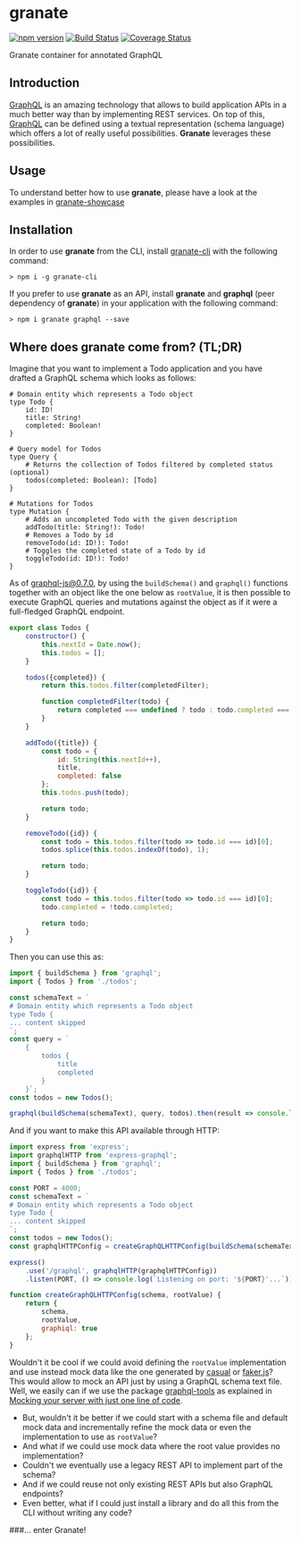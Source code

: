 # granate

[![npm version](https://badge.fury.io/js/granate.svg)](https://badge.fury.io/js/granate)
[![Build Status](https://travis-ci.org/almilo/granate.svg?branch=master)](https://travis-ci.org/almilo/granate)
[![Coverage Status](https://coveralls.io/repos/github/almilo/granate/badge.svg)](https://coveralls.io/github/almilo/granate)

Granate container for annotated GraphQL

## Introduction
[GraphQL](http://graphql.org/) is an amazing technology that allows to build application APIs in a much better way than
by implementing REST services. On top of this, [GraphQL](http://graphql.org/) can be defined using a textual
representation (schema language) which offers a lot of really useful possibilities. **Granate** leverages these
possibilities.

## Usage
To understand better how to use **granate**, please have a look at the examples in
[granate-showcase](https://github.com/almilo/granate-showcase) 

## Installation
In order to use **granate** from the CLI, install [granate-cli](https://github.com/almilo/granate-cli) with the
following command:
 
```
> npm i -g granate-cli
```

If you prefer to use **granate** as an API, install **granate** and **graphql** (peer dependency of **granate**) in your
application with the following command:
                                 
```
> npm i granate graphql --save
```

## Where does **granate** come from? (TL;DR)
Imagine that you want to implement a Todo application and you have drafted a GraphQL schema which looks as follows:

```
# Domain entity which represents a Todo object
type Todo {
    id: ID!
    title: String!
    completed: Boolean!
}

# Query model for Todos
type Query {
    # Returns the collection of Todos filtered by completed status (optional)
    todos(completed: Boolean): [Todo]
}

# Mutations for Todos
type Mutation {
    # Adds an uncompleted Todo with the given description
    addTodo(title: String!): Todo!
    # Removes a Todo by id
    removeTodo(id: ID!): Todo!
    # Toggles the completed state of a Todo by id
    toggleTodo(id: ID!): Todo!
}
```

As of [graphql-js@0.7.0](https://medium.com/apollo-stack/all-you-need-to-know-about-graphql-js-0-7-921e75dd7fd1), by
using the ```buildSchema()``` and ```graphql()``` functions together with an object like the one below as
```rootValue```, it is then possible to execute GraphQL queries and mutations against the object as if it were a
full-fledged GraphQL endpoint.
 
```js
export class Todos {
    constructor() {
        this.nextId = Date.now();
        this.todos = [];
    }

    todos({completed}) {
        return this.todos.filter(completedFilter);

        function completedFilter(todo) {
            return completed === undefined ? todo : todo.completed === completed;
        }
    }

    addTodo({title}) {
        const todo = {
            id: String(this.nextId++),
            title,
            completed: false
        };
        this.todos.push(todo);

        return todo;
    }

    removeTodo({id}) {
        const todo = this.todos.filter(todo => todo.id === id)[0];
        todos.splice(this.todos.indexOf(todo), 1);

        return todo;
    }

    toggleTodo({id}) {
        const todo = this.todos.filter(todo => todo.id === id)[0];
        todo.completed = !todo.completed;

        return todo;
    }
}
```
 
Then you can use this as:
 
```js
import { buildSchema } from 'graphql';
import { Todos } from './todos';

const schemaText = `
# Domain entity which represents a Todo object
type Todo {
... content skipped
`;
const query = `
    { 
        todos {
            title
            completed
        }
    }`;
const todos = new Todos();

graphql(buildSchema(schemaText), query, todos).then(result => console.log(result)); // prints the query result

```

And if you want to make this API available through HTTP:

```js
import express from 'express';
import graphqlHTTP from 'express-graphql';
import { buildSchema } from 'graphql';
import { Todos } from './todos';

const PORT = 4000;
const schemaText = `
# Domain entity which represents a Todo object
type Todo {
... content skipped
`;
const todos = new Todos();
const graphqlHTTPConfig = createGraphQLHTTPConfig(buildSchema(schemaText), todos);

express()
    .use('/graphql', graphqlHTTP(graphqlHTTPConfig))
    .listen(PORT, () => console.log(`Listening on port: '${PORT}'...`));

function createGraphQLHTTPConfig(schema, rootValue) {
    return {
        schema,
        rootValue,
        graphiql: true
    };
}
```

Wouldn't it be cool if we could avoid defining the ```rootValue``` implementation and use instead mock data like the one
generated by [casual](https://github.com/boo1ean/casual) or [faker.js](https://github.com/Marak/faker.js)?
This would allow to mock an API just by using a GraphQL schema text file.
Well, we easily can if we use the package [graphql-tools](https://github.com/apollostack/graphql-tools)
as explained in [Mocking your server with just one line of code](https://medium.com/apollo-stack/mocking-your-server-with-just-one-line-of-code-692feda6e9cd).

* But, wouldn't it be better if we could start with a schema file and default mock data and incrementally
refine the mock data or even the implementation to use as ```rootValue```?
* And what if we could use mock data where the root value provides no implementation?
* Couldn't we eventually use a legacy REST API to implement part of the schema?
* And if we could reuse not only existing REST APIs but also GraphQL endpoints?
* Even better, what if I could just install a library and do all this from the CLI without writing any code?

###... enter Granate!
